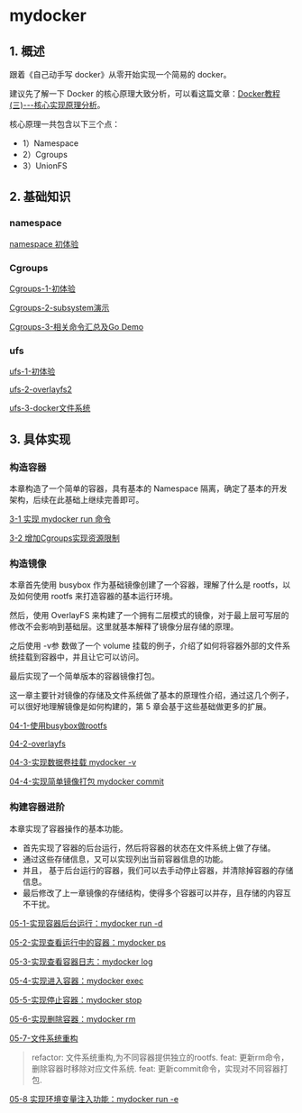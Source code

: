# mydocker

## 1. 概述


跟着《自己动手写 docker》从零开始实现一个简易的 docker。

建议先了解一下 Docker 的核心原理大致分析，可以看这篇文章：[Docker教程(三)---核心实现原理分析](https://www.lixueduan.com/post/docker/03-container-core/)。

核心原理一共包含以下三个点：

* 1）Namespace  
* 2）Cgroups  
* 3）UnionFS



## 2. 基础知识

### namespace

[namespace 初体验](https://www.lixueduan.com/post/docker/05-namespace/)



### Cgroups

[Cgroups-1-初体验](https://www.lixueduan.com/post/docker/06-cgroups-1/)

[Cgroups-2-subsystem演示](https://www.lixueduan.com/post/docker/07-cgroups-2/)

[Cgroups-3-相关命令汇总及Go Demo](https://www.lixueduan.com/post/docker/08-cgroups-3/)



### ufs

[ufs-1-初体验](https://github.com/lixd/daily-notes/blob/master/Golang/mydocker/%E5%9F%BA%E7%A1%80%E7%9F%A5%E8%AF%86/3-ufs-1%E5%88%9D%E4%BD%93%E9%AA%8C.md)

[ufs-2-overlayfs2](https://github.com/lixd/daily-notes/blob/master/Golang/mydocker/%E5%9F%BA%E7%A1%80%E7%9F%A5%E8%AF%86/3-ufs-2overlay.md)

[ufs-3-docker文件系统](https://github.com/lixd/daily-notes/blob/master/Golang/mydocker/%E5%9F%BA%E7%A1%80%E7%9F%A5%E8%AF%86/3-ufs-3docker%E6%96%87%E4%BB%B6%E7%B3%BB%E7%BB%9F.md)



## 3. 具体实现

### 构造容器
本章构造了一个简单的容器，具有基本的 Namespace 隔离，确定了基本的开发架构，后续在此基础上继续完善即可。

[3-1 实现 mydocker run 命令](https://github.com/lixd/daily-notes/blob/master/Golang/mydocker/03-1-%E5%AE%9E%E7%8E%B0run%E5%91%BD%E4%BB%A4.md)

[3-2 增加Cgroups实现资源限制](https://github.com/lixd/daily-notes/blob/master/Golang/mydocker/03-2-%E5%A2%9E%E5%8A%A0cgroups.md)



### 构造镜像

本章首先使用 busybox 作为基础镜像创建了一个容器，理解了什么是 rootfs，以及如何使用 rootfs 来打造容器的基本运行环境。

然后，使用 OverlayFS 来构建了一个拥有二层模式的镜像，对于最上层可写层的修改不会影响到基础层。这里就基本解释了镜像分层存储的原理。

之后使用 -v参 数做了一个 volume 挂载的例子，介绍了如何将容器外部的文件系统挂载到容器中，并且让它可以访问。

最后实现了一个简单版本的容器镜像打包。

这一章主要针对镜像的存储及文件系统做了基本的原理性介绍，通过这几个例子，可以很好地理解镜像是如何构建的，第 5 章会基于这些基础做更多的扩展。

[04-1-使用busybox做rootfs](https://github.com/lixd/daily-notes/blob/master/Golang/mydocker/04-1-rootfs.md)

[04-2-overlayfs](https://github.com/lixd/daily-notes/blob/master/Golang/mydocker/04-2-overlayfs.md)

[04-3-实现数据卷挂载 mydocker -v](https://github.com/lixd/daily-notes/blob/master/Golang/mydocker/04-3-volume.md)

[04-4-实现简单镜像打包 mydocker commit](https://github.com/lixd/daily-notes/blob/master/Golang/mydocker/04-4-%E5%AE%9E%E7%8E%B0%E7%AE%80%E5%8D%95%E9%95%9C%E5%83%8F%E6%89%93%E5%8C%85.md)



### 构建容器进阶
本章实现了容器操作的基本功能。

* 首先实现了容器的后台运行，然后将容器的状态在文件系统上做了存储。
* 通过这些存储信息，又可以实现列出当前容器信息的功能。
* 并且， 基于后台运行的容器，我们可以去手动停止容器，并清除掉容器的存储信息。
* 最后修改了上一章镜像的存储结构，使得多个容器可以并存，且存储的内容互不干扰。



[05-1-实现容器后台运行：mydocker run -d](https://github.com/lixd/daily-notes/blob/master/Golang/mydocker/05-1-%E5%AE%9E%E7%8E%B0%E5%AE%B9%E5%99%A8%E5%90%8E%E5%8F%B0%E8%BF%90%E8%A1%8C.md)

[05-2-实现查看运行中的容器：mydocker ps](https://github.com/lixd/daily-notes/blob/master/Golang/mydocker/05-2-%E5%AE%9E%E7%8E%B0%E6%9F%A5%E7%9C%8B%E8%BF%90%E8%A1%8C%E4%B8%AD%E7%9A%84%E5%AE%B9%E5%99%A8.md)

[05-3-实现查看容器日志：mydocker log](https://github.com/lixd/daily-notes/blob/master/Golang/mydocker/05-3-%E5%AE%9E%E7%8E%B0%E6%9F%A5%E7%9C%8B%E5%AE%B9%E5%99%A8%E6%97%A5%E5%BF%97.md)

[05-4-实现进入容器：mydocker exec](https://github.com/lixd/daily-notes/blob/master/Golang/mydocker/05-4-%E5%AE%9E%E7%8E%B0%E8%BF%9B%E5%85%A5%E5%AE%B9%E5%99%A8%20Namespace.md)

[05-5-实现停止容器：mydocker stop](https://github.com/lixd/daily-notes/blob/master/Golang/mydocker/05-5-%E5%AE%9E%E7%8E%B0%E5%81%9C%E6%AD%A2%E5%AE%B9%E5%99%A8.md)

[05-6-实现删除容器：mydocker rm]()

[05-7-文件系统重构](https://github.com/lixd/daily-notes/blob/master/Golang/mydocker/05-7-%E5%AE%9E%E7%8E%B0%E9%80%9A%E8%BF%87%E5%AE%B9%E5%99%A8%E5%88%B6%E4%BD%9C%E9%95%9C%E5%83%8F.md)

> refactor: 文件系统重构,为不同容器提供独立的rootfs. 
feat: 更新rm命令，删除容器时移除对应文件系统. 
feat: 更新commit命令，实现对不同容器打包. 

[05-8 实现环境变量注入功能：mydocker run -e ](https://github.com/lixd/daily-notes/blob/master/Golang/mydocker/05-8-%E5%AE%9E%E7%8E%B0%E6%8C%87%E5%AE%9A%E7%8E%AF%E5%A2%83%E5%8F%98%E9%87%8F%E8%BF%90%E8%A1%8C.md)

